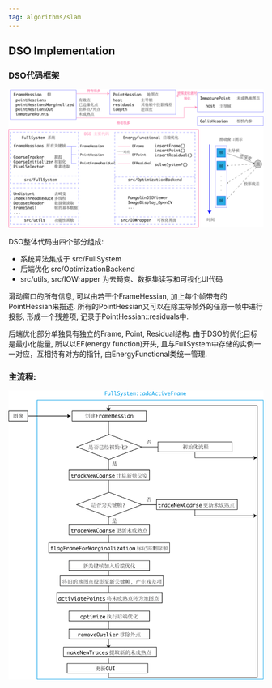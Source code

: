```yaml
---
tag: algorithms/slam
---
```

## DSO Implementation
### DSO代码框架
![dso framework](rc/dso_framework.png)

DSO整体代码由四个部分组成:
* 系统算法集成于 src/FullSystem
* 后端优化 src/OptimizationBackend
* src/utils, src/IOWrapper 为去畸变、数据集读写和可视化UI代码

滑动窗口的所有信息, 可以由若干个FrameHessian, 加上每个帧带有的PointHessian来描述. 所有的PointHessian又可以在除主导帧外的任意一帧中进行投影, 形成一个残差项, 记录于PointHessian::residuals中.

后端优化部分单独具有独立的Frame, Point, Residual结构. 由于DSO的优化目标是最小化能量, 所以以EF(energy function)开头, 且与FullSystem中存储的实例一一对应，互相持有对方的指针, 由EnergyFunctional类统一管理.

### 主流程:
![dso pipeline](rc/dso_pipeline.png)
